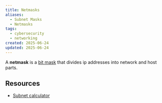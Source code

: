 ```yaml
---
title: Netmasks
aliases:
  - Subnet Masks
  - Netmasks
tags:
  - cybersecurity
  - networking
created: 2025-06-24
updated: 2025-06-24
---
```


A **netmask** is a [bit mask](https://foldoc.org/bit+mask) that divides ip addresses into network and host parts.

## Resources

- [Subnet calculator](https://www.calculator.net/ip-subnet-calculator.html)
